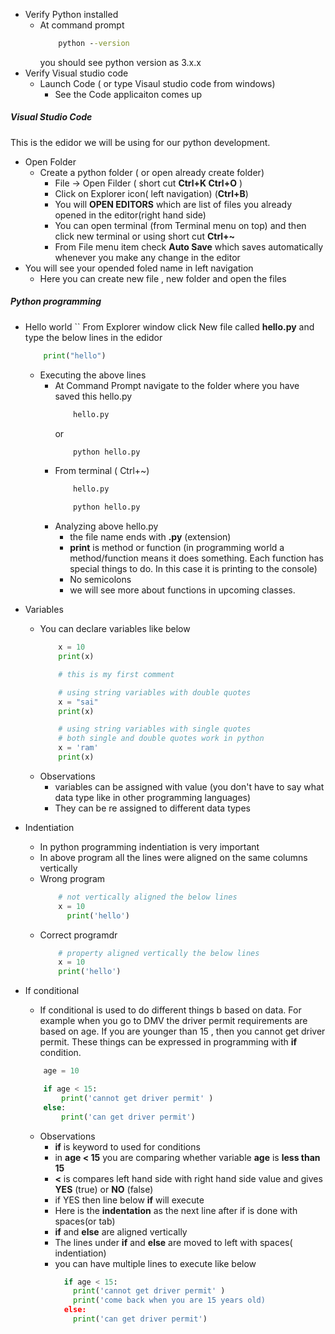 * Verify Python installed
    * At command prompt
        ```cmd
            python --version
        ```
        you should see python version as 3.x.x
* Verify Visual studio code
    * Launch Code ( or type Visaul studio code from windows)
        * See the Code applicaiton comes up

##### Visual Studio Code
This is the edidor we will be using for our python development.

* Open Folder
    * Create a python folder ( or open already create folder)
        * File -> Open Filder  ( short cut **Ctrl+K Ctrl+O** )
        * Click on Explorer icon( left navigation) (**Ctrl+B**)
        * You will __OPEN EDITORS__ which are list of files you already opened in the editor(right hand side)
        * You can open terminal (from Terminal menu on top) and then click new terminal or using short cut **Ctrl+~**
        * From File menu item check __Auto Save__ which saves automatically whenever you make any change in the editor
* You will see your opended foled name in left     navigation 
    * Here you can create new file , new folder and open the files

##### Python programming

* Hello world
    ``
    From Explorer window click New file called __hello.py__ and type the below lines in the edidor
    ```python
        print("hello")
    ```

    * Executing the above lines
        * At Command Prompt navigate to the folder where you have saved this hello.py
            ```cmd
                hello.py
            ```
            or
            ```cmd
                python hello.py
            ```
        * From terminal ( Ctrl+~)
            ```cmd
                hello.py
            ```
            ```cmd
                python hello.py
            ```
        * Analyzing above hello.py
            * the file name ends with __.py__ (extension)
            * __print__ is method or function (in programming world a method/function means it does something. Each function has special things to do. In this case it is printing to the console)
            * No semicolons
            * we will see more about functions in upcoming classes.
* Variables
    * You can declare variables like below
        ```python
            x = 10
            print(x)

            # this is my first comment

            # using string variables with double quotes
            x = "sai"
            print(x)

            # using string variables with single quotes
            # both single and double quotes work in python
            x = 'ram'
            print(x)

        ```            
    * Observations
        * variables can be assigned with value (you don't have to say what data type like in other programming languages)
        * They can be re assigned to different data types
* Indentiation
    * In python programming indentiation is very important
    * In above program all the lines were aligned on the same columns vertically
    * Wrong program
        ```python
            # not vertically aligned the below lines
            x = 10
              print('hello')
        ```
    * Correct programdr
        ```python
            # property aligned vertically the below lines
            x = 10
            print('hello')
        ```
* If conditional
    * If conditional is used to do different things b based on data. For example when you go to DMV the driver permit requirements are based on age. If you are younger than 15 , then you cannot get driver permit. These things can be expressed in programming with __if__ condition.

    ```python
        age = 10

        if age < 15:
            print('cannot get driver permit' )
        else:
            print('can get driver permit')
    ```
    * Observations
        * __if__ is keyword to used for conditions
        * in __age < 15__  you are comparing whether variable __age__ is __less than__ __15__
        * __<__ is compares left hand side with right hand side value and gives __YES__ (true) or __NO__ (false)
        * if YES then line below __if__ will execute
        * Here is the __indentation__ as the next line after if is done with spaces(or tab)
        * __if__ and __else__ are aligned vertically
        * The lines under __if__ and __else__ are moved to left with spaces( indentiation)
        * you can have multiple lines to execute like below
            ```python
              if age < 15:
                print('cannot get driver permit' )
                print('come back when you are 15 years old)
              else:
                print('can get driver permit')
            ```